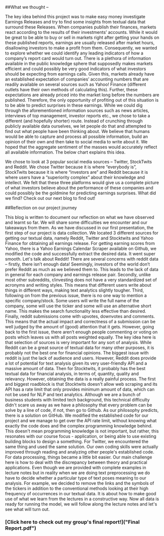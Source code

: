 

##What we thought – 

The key idea behind this project was to make easy money investigate Earnings Releases and try to find some insights from textual data that surround these Releases. When companies publish their finances, markets react according to the results of their investments’ accounts. While it would be great to be able to buy or sell in markets right after getting your hands on these published reports, earnings are usually released after market hours, disallowing investors to make a profit from them. Consequently, we wanted to explore whether we could identify any leading indicators of how a company’s report card would turn out.
There is a plethora of information available in the public knowledge sphere that supposedly makes markets efficient and could possibly be very good indicators of what investors should be expecting from earnings calls. Given this, markets already have an established expectation of companies’ accounting numbers that are readily available on several sources such as Yahoo! Finance (different outlets have their own methods of calculating this). Further, these expectations are already priced into the market long before the numbers are published. Therefore, the only opportunity of profiting out of this situation is to be able to predict surprises in these earnings.
While we could dig through the aforementioned information sources such as news articles, interviews of top management, investor reports etc., we chose to take a different (and hopefully shorter) route. Instead of crunching through publicly available data ourselves, we let people do that and attempted to find out what people have been thinking about. We believe that humans would be able to capture and process all possible information, build an opinion of their own and then take to social media to write about it. We hoped that the aggregate sentiment of the masses would accurately reflect all available information. The below chart explains this idea.
 
We chose to look at 3 popular social media sources – Twitter, StockTwits and Reddit. We chose Twitter because it is where “everybody is”, StockTwits because it is where “investors are” and Reddit because it is where users have a “superiority complex” about their knowledge and intellect. We felt that these three platforms would give us a complete picture of what investors believe about the performance of these companies and could possibly be the goldmine for predicting earnings surprises. What did we find? Check out our next blog to find out!


##Reflection on our project journey 

This blog is written to document our reflection on what we have observed and learnt so far. We will share some difficulties we encounter and our takeaways from them. 
As we have discussed in our first presentation, the first step of our project is data collection. We located 3 different sources for getting our textual data, namely Reddit, Twitter and Stocktwits and Yahoo Finance for obtaining all earnings release. 
For getting earning scores from Yahoo, there is a Yahoo Earnings Calendar Scraper available on Github, we modified the code and successfully extract the desired data. It went super smooth. 
Let's talk about Reddit! There are several concerns with reddit data – firstly, there isn’t enough data! Seemingly, investors of the world don’t prefer Reddit as much as we believed them to. This leads to the lack of data in general for each company and earnings release pair. Secondly, unlike most other subreddits, r/investing does not have a very standardized set of acronyms and writing styles. This means that different users write about things in different ways, making text analytics slightly tougher. Third, following on from the previous issue, there is no one way to mention a specific company/stock. Some users will write the full name of the company, some will use the ticker and some will use an alternative short name. This makes the search functionality less effective than desired. Finally, reddit submissions come with upvotes, downvotes and comments. This means that the actual impact and correctness of a submission can be well judged by the amount of (good) attention that it gets. However, going back to the first issue, there aren’t enough people commenting or voting on posts which leaves us with all posts weighted equally. The key idea here is that selection of sources is very important for any sort of analysis. While Reddit can be a great source of textual data for many other purposes, it is probably not the best one for financial opinions. The biggest issue with reddit is just the lack of audience and users. However, Reddit does provide a lot of potential for text analysis given its very user-friendly API and a massive amount of data. 
Then for Stocktwits, it probably has the best textual data for financial analysis, in terms of, quantity, quality and relevancy. However, obtaining the data is a really painful process. The first and biggest roadblock is that Stocktwits doesn't allow web scraping and its API has a rate limit that only provides minimum amount of data, which can not be used for NLP and text analytics. Although we are a bunch of business students with limited tech background, this technical difficulty didn't scare us away as we have a philosophy that every problem can be solve by a line of code, if not, then go to Github. 
As our philosophy predicts, there is a solution on GitHub. We modified the established code for our project and we manage to get over the API rate limit, without knowing what exactly the code does and the complex programming knowledge behind. This doesn't mean programming knowledge is not important, but rather, this resonates with our course focus - application, or being able to use existing building blocks to design a something. For Twitter, we encountered the same thing and used the same solution. Our own coding skills were actually improved through reading and analyzing other people's established code. 
For data processing, things became a little bit easier. Our main challenge here is how to deal with the discrepancy between theory and practical applications. Even though we are provided with complete examples in lecture notes but in reality when we are doing text preprocessing we do have to decide whether a particular type of text poses meaning to our analysis. For example, we decided to remove the links and the symbols of the tickers in addition to the conventional methods looking at their high frequency of occurrences in our textual data. It is about how to make good use of what we learn from the lectures in a constructive way. 
Now all data is ready for running the model, we will follow along the lecture notes and let's see what will turn out. 

### [Click here to check out my group's final report!]("Final Report.pdf")
